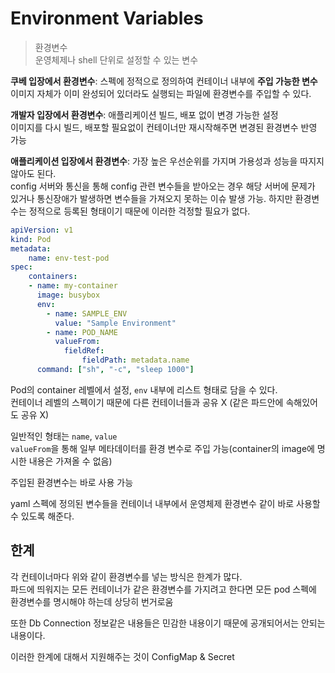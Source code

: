 # Environment Variables

> 환경변수  
> 운영체제나 shell 단위로 설정할 수 있는 변수

**쿠베 입장에서 환경변수**: 스펙에 정적으로 정의하여 컨테이너 내부에 **주입 가능한 변수**  
이미지 자체가 이미 완성되어 있더라도 실행되는 파일에 환경변수를 주입할 수 있다.  

**개발자 입장에서 환경변수**: 애플리케이션 빌드, 배포 없이 변경 가능한 설정  
이미지를 다시 빌드, 배포할 필요없이 컨테이너만 재시작해주면 변경된 환경변수 반영 가능

**애플리케이션 입장에서 환경변수**: 가장 높은 우선순위를 가지며 가용성과 성능을 따지지 않아도 된다.  
config 서버와 통신을 통해 config 관련 변수들을 받아오는 경우 해당 서버에 문제가 있거나 통신장애가 발생하면 변수들을 가져오지 못하는 이슈 발생 가능. 하지만 환경변수는 정적으로 등록된 형태이기 때문에 이러한 걱정할 필요가 없다.

```yaml
apiVersion: v1
kind: Pod
metadata:
    name: env-test-pod
spec:
    containers:
    - name: my-container
      image: busybox
      env:
        - name: SAMPLE_ENV
          value: "Sample Environment"
        - name: POD_NAME
          valueFrom:
            fieldRef:
                fieldPath: metadata.name
      command: ["sh", "-c", "sleep 1000"]
```
Pod의 container 레벨에서 설정, `env` 내부에 리스트 형태로 담을 수 있다.  
컨테이너 레벨의 스펙이기 때문에 다른 컨테이너들과 공유 X (같은 파드안에 속해있어도 공유 X)

일반적인 형태는 `name`, `value`  
`valueFrom`을 통해 일부 메타데이터를 환경 변수로 주입 가능(container의 image에 명시한 내용은 가져올 수 없음)

주입된 환경변수는 바로 사용 가능

yaml 스펙에 정의된 변수들을 컨테이너 내부에서 운영체제 환경변수 같이 바로 사용할 수 있도록 해준다.

## 한계

각 컨테이너마다 위와 같이 환경변수를 넣는 방식은 한계가 많다.  
파드에 띄워지는 모든 컨테이너가 같은 환경변수를 가지려고 한다면 모든 pod 스펙에 환경변수를 명시해야 하는데 상당히 번거로움

또한 Db Connection 정보같은 내용들은 민감한 내용이기 때문에 공개되어서는 안되는 내용이다.

이러한 한계에 대해서 지원해주는 것이 ConfigMap & Secret